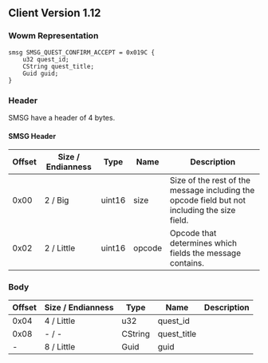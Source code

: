 ## Client Version 1.12

### Wowm Representation
```rust,ignore
smsg SMSG_QUEST_CONFIRM_ACCEPT = 0x019C {
    u32 quest_id;    
    CString quest_title;    
    Guid guid;    
}

```
### Header
SMSG have a header of 4 bytes.

#### SMSG Header
| Offset | Size / Endianness | Type   | Name   | Description |
| ------ | ----------------- | ------ | ------ | ----------- |
| 0x00   | 2 / Big           | uint16 | size   | Size of the rest of the message including the opcode field but not including the size field.|
| 0x02   | 2 / Little        | uint16 | opcode | Opcode that determines which fields the message contains.|
### Body
| Offset | Size / Endianness | Type | Name | Description |
| ------ | ----------------- | ---- | ---- | ----------- |
| 0x04 | 4 / Little | u32 | quest_id |  |
| 0x08 | - / - | CString | quest_title |  |
| - | 8 / Little | Guid | guid |  |
